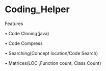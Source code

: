 # Coding_Helper

 Features
 
•	Code Cloning(java)

•	Code Compress

•	Searching(Concept location/Code Search)

•	Matrices(LOC ,Function count, Class Count)
